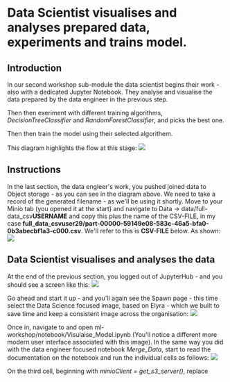 # Data Scientist visualises and analyses prepared data, experiments and trains model.

## Introduction
In our second workshop sub-module the data scientist begins their work - also with a dedicated Jupyter Notebook. They analyse and visualise the data prepared by the data engineer in the previous step.

Then then exeriment with different training algorithms, _DecisionTreeClassifier_ and _RandomForestClassifier_, and picks the best one.

Then then train the model using their selected algorithem.

This diagram highlights the flow at this stage:
![](https://github.com/masoodfaisal/ml-workshop/blob/main/docs/images/8-FM-ML-Workshop-visual.png)

## Instructions

In the last section, the data engieer's work, you pushed joined data to Object storage - as you can see in the diagram above. We need to take a record of the generated filename - as we'll be using it shortly. Move to your Minio tab (you opened it at the start) and navigate to Data -> data/full-data_csv**USERNAME** and copy this plus the name of the CSV-FILE, in my case **full_data_csvuser29/part-00000-59149e08-583c-46a5-bfa0-0b3abecbf1a3-c000.csv**. We'll refer to this is **CSV-FILE** below. As shown:
![](https://github.com/masoodfaisal/ml-workshop/blob/main/docs/images/11-minio-prepared-csv-file.png)

## Data Scientist visualises and analyses the data

At the end of the previous section, you logged out of JupyterHub - and you should see a screen like this:
![](https://github.com/masoodfaisal/ml-workshop/blob/main/docs/images/9-start-Jupyter.png)

Go ahead and start it up - and you'll again see the Spawn page - this time select the Data Science focused image, based on Elyra - which we built to save time and keep a consistent image across the organisation:
![](https://github.com/masoodfaisal/ml-workshop/blob/main/docs/images/10-j-hub-spawner-elyra.png)

Once in, navigate to and open ml-workshop/notebook/Visulaise_Model.ipynb (You'll notice a different more modern user interface associated with this image). In the same way you did with the data engineer focused notebook _Merge_Data_, start to read the documentation on the notebook and run the individual cells as follows:
![](https://github.com/masoodfaisal/ml-workshop/blob/main/docs/images/12-run-new-Jupyter-interace.png)

On the third cell, beginning with _minioClient = get_s3_server()_, replace 



